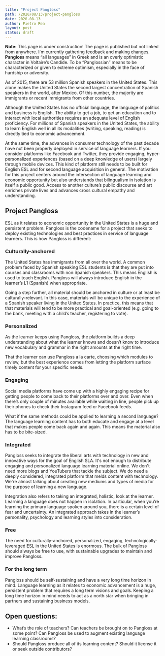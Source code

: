 ```yaml
---
title: "Project Pangloss"
path: /2020/08/13/project-pangloss 
date: 2020-08-13
author: Pietro Rea
layout: post
status: draft
---
```


**Note:** This page is under construction! The page is published but not linked from anywhere. I'm currently gathering feedback and making changes. **Pangloss** means “all languages” in Greek and is an overly optimistic character in Voltaire’s Candide. To be “Panglossian” means to be characterized or given to extreme optimism, especially in the face of hardship or adversity.


As of 2015, there are 53 million Spanish speakers in the United States. This alone makes the United States the second largest concentration of Spanish speakers in the world, after Mexico. Of this number, the majority are immigrants or recent immigrants from other countries.

Although the United States has no official language, the language of politics and business is English. The ability to get a job, to get an education and to interact with local authorities requires an adequate level of English proficiency. For millions of Spanish speakers in the United States, the ability to learn English well in all its modalities (writing, speaking, reading) is directly tied to economic advancement.

At the same time, the advances in consumer technology of the past decade have not been properly deployed in service of language learners. If you consider platforms like Facebook and Twitter, they provide engaging, hyper-personalized experiences (based on a deep knowledge of users) largely through mobile devices. This kind of platform still needs to be built for English ESL and for second language acquisition in general.
The motivation for this project centers around the intersection of language learning and economic opportunity but also understands that bilingualism in isolation is itself a public good. Access to another culture’s public discourse and art enriches private lives and advances cross cultural empathy and understanding.

## Project Pangloss  

ESL as it relates to economic opportunity in the United States is a huge and persistent problem. Pangloss is the codename for a project that seeks to deploy existing technologies and best practices in service of language learners. This is how Pangloss is different:

### Culturally-anchored

The United States has immigrants from all over the world. A common problem faced by Spanish speaking ESL students is that they are put into courses and classrooms with non Spanish speakers. This means English is used to teach English. Pangloss will always introduce English in the learner’s L1 (Spanish) when appropriate.

Going a step further, all material should be anchored in culture or at least be culturally-relevant. In this case, materials will be unique to the experience of a Spanish speaker living in the United States. In practice, this means that that materials will tend to be more practical and goal-oriented (e.g. going to the bank, meeting with a child’s teacher, registering to vote).

### Personalized

As the learner keeps using Pangloss, the platform builds a deep understanding about what the learner knows and doesn’t know to introduce new vocabulary and grammar in the right amounts at the right time. 

That the learner can use Pangloss a la carte, choosing which modules to review, but  the best experience comes from letting the platform surface timely content for your specific needs.

### Engaging

Social media platforms have come up with a highly engaging recipe for getting people to come back to their platforms over and over. Even when there’s only couple of minutes available while waiting in line, people pick up their phones to check their Instagram feed or Facebook feeds. 

What if the same methods could be applied to learning a second language? The language learning content has to both educate and engage at a level that makes people come back again and again. This means the material also has to be bite-sized.

### Integrated

Pangloss seeks to integrate the liberal arts with technology in new and innovative ways for the goal of English SLA. It's not enough to distribute engaging and personalized language learning material online. We don't need more blogs and YouTubers that tackle the subject. We do need a deeply considered, integrated platform that melds content with technology. We're almost talking about creating new mediums and types of media for the purpose of learning a new language.

Integration also refers to taking an integrated, holistic, look at the learner. Learning a language does not happen in isolation. In particular, when you’re learning the primary language spoken around you, there is a certain level of fear and uncertainty. An integrated approach takes in the learner’s personality, psychology and learning styles into consideration.

### Free

The need for culturally-anchored, personalized, engaging, technologically-leveraged ESL in the United States is enormous. The bulk of Pangloss should always be free to use, with sustainable upgrades to maintain and improve Pangloss.

### For the long term

Pangloss should be self-sustaining and have a very long time horizon in mind. Language learning as it relates to economic advancement is a huge, persistent problem that requires a long term visions and goals. Keeping a long time horizon in mind needs to act as a north star when bringing in partners and sustaining business models. 

## Open questions:

*  What’s the role of teachers? Can teachers be brought on to Pangloss at some point? Can Pangloss be used to augment existing language learning classrooms?
* Should Pangloss produce all of its learning content? Should it license it or seek outside contributors?
